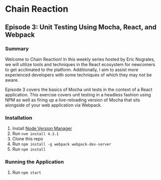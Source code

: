 # Chain Reaction

## Episode 3: Unit Testing Using Mocha, React, and Webpack

### Summary

Welcome to Chain Reaction!  In this weekly series hosted by Eric Nograles, we will utilize tools and techniques in the React ecosystem for newcomers to get acclimated to the platform.  Additionally, I aim to assist more experienced developers with some techniques of which they may not be aware.

Episode 3 covers the basics of Mocha unit tests in the context of a React application. This exercise covers unit testing in a headless fashion using NPM as well as firing up a live-reloading version of Mocha that sits alongside of your web application via Webpack.

### Installation

1. Install [Node Version Manager](https://github.com/creationix/nvm)
2. Run `nvm install 4.3.1`
3. Clone this repo
4. Run `npm install -g webpack webpack-dev-server`
5. Run `npm install`

### Running the Application

1. Run `npm start`